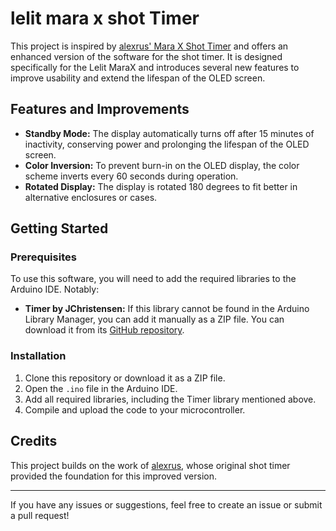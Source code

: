 # lelit mara x shot Timer

This project is inspired by [alexrus' Mara X Shot Timer](https://github.com/alexrus/marax_timer) and offers an enhanced version of the software for the shot timer. It is designed specifically for the Lelit MaraX and introduces several new features to improve usability and extend the lifespan of the OLED screen.

## Features and Improvements

- **Standby Mode:** The display automatically turns off after 15 minutes of inactivity, conserving power and prolonging the lifespan of the OLED screen.
- **Color Inversion:** To prevent burn-in on the OLED display, the color scheme inverts every 60 seconds during operation.
- **Rotated Display:** The display is rotated 180 degrees to fit better in alternative enclosures or cases.

## Getting Started

### Prerequisites

To use this software, you will need to add the required libraries to the Arduino IDE. Notably:
- **Timer by JChristensen:** If this library cannot be found in the Arduino Library Manager, you can add it manually as a ZIP file. You can download it from its [GitHub repository](https://github.com/JChristensen/Timer).

### Installation

1. Clone this repository or download it as a ZIP file.
2. Open the `.ino` file in the Arduino IDE.
3. Add all required libraries, including the Timer library mentioned above.
4. Compile and upload the code to your microcontroller.

## Credits

This project builds on the work of [alexrus](https://github.com/alexrus), whose original shot timer provided the foundation for this improved version.

---

If you have any issues or suggestions, feel free to create an issue or submit a pull request!
